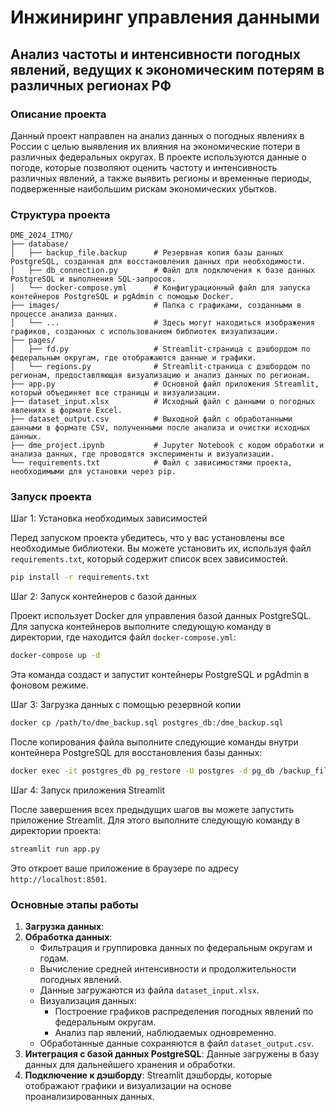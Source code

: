 # Инжиниринг управления данными

## Анализ частоты и интенсивности погодных явлений, ведущих к экономическим потерям в различных регионах РФ

### Описание проекта
Данный проект направлен на анализ данных о погодных явлениях в России с целью выявления их влияния на экономические потери в различных федеральных округах. В проекте используются данные о погоде, которые позволяют оценить частоту и интенсивность различных явлений, а также выявить регионы и временные периоды, подверженные наибольшим рискам экономических убытков.

### Структура проекта
```
DME_2024_ITMO/
├── database/ 
│   ├── backup_file.backup      # Резервная копия базы данных PostgreSQL, созданная для восстановления данных при необходимости.
│   ├── db_connection.py        # Файл для подключения к базе данных PostgreSQL и выполнения SQL-запросов.
│   └── docker-compose.yml      # Конфигурационный файл для запуска контейнеров PostgreSQL и pgAdmin с помощью Docker.
├── images/                     # Папка с графиками, созданными в процессе анализа данных.
│   └── ...                     # Здесь могут находиться изображения графиков, созданных с использованием библиотек визуализации.
├── pages/                     
│   ├── fd.py                   # Streamlit-страница с дэшбордом по федеральным округам, где отображаются данные и графики.
│   └── regions.py              # Streamlit-страница с дэшбордом по регионам, предоставляющая визуализацию и анализ данных по регионам.
├── app.py                      # Основной файл приложения Streamlit, который объединяет все страницы и визуализации.
├── dataset_input.xlsx          # Исходный файл с данными о погодных явлениях в формате Excel.
├── dataset_output.csv          # Выходной файл с обработанными данными в формате CSV, полученными после анализа и очистки исходных данных.
├── dme_project.ipynb           # Jupyter Notebook с кодом обработки и анализа данных, где проводятся эксперименты и визуализации.
└── requirements.txt            # Файл с зависимостями проекта, необходимыми для установки через pip.
```
### Запуск проекта

Шаг 1: Установка необходимых зависимостей

Перед запуском проекта убедитесь, что у вас установлены все необходимые библиотеки. Вы можете установить их, используя файл `requirements.txt`, который содержит список всех зависимостей.

```bash
pip install -r requirements.txt
```

Шаг 2: Запуск контейнеров с базой данных

Проект использует Docker для управления базой данных PostgreSQL. Для запуска контейнеров выполните следующую команду в директории, где находится файл `docker-compose.yml`:

```bash
docker-compose up -d
```

Эта команда создаст и запустит контейнеры PostgreSQL и pgAdmin в фоновом режиме.

Шаг 3: Загрузка данных с помощью резервной копии

```bash
docker cp /path/to/dme_backup.sql postgres_db:/dme_backup.sql
```

После копирования файла выполните следующие команды внутри контейнера PostgreSQL для восстановления базы данных:

```bash
docker exec -it postgres_db pg_restore -U postgres -d pg_db /backup_file.backup
```

Шаг 4: Запуск приложения Streamlit

После завершения всех предыдущих шагов вы можете запустить приложение Streamlit. Для этого выполните следующую команду в директории проекта:

```bash
streamlit run app.py
```

Это откроет ваше приложение в браузере по адресу `http://localhost:8501`.


### Основные этапы работы
1. **Загрузка данных**: 
2. **Обработка данных**: 
   - Фильтрация и группировка данных по федеральным округам и годам.
   - Вычисление средней интенсивности и продолжительности погодных явлений.
   - Данные загружаются из файла `dataset_input.xlsx`.
   - Визуализация данных:
      - Построение графиков распределения погодных явлений по федеральным округам.
      - Анализ пар явлений, наблюдаемых одновременно.
   - Обработанные данные сохраняются в файл `dataset_output.csv`.
3. **Интеграция с базой данных PostgreSQL**: Данные загружены в базу данных для дальнейшего хранения и обработки.
4. **Подключение к дэшборду**: Streamlit дэшборды, которые отображают графики и визуализации на основе проанализированных данных.

